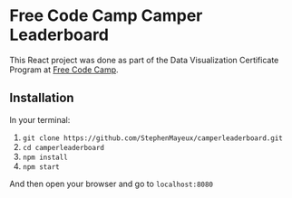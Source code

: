 # Free Code Camp Camper Leaderboard

This React project was done as part of the Data Visualization Certificate Program at [Free Code Camp](http://freecodecamp.com).

## Installation

In your terminal:

1. `git clone https://github.com/StephenMayeux/camperleaderboard.git`
2. `cd camperleaderboard`
3. `npm install`
4. `npm start`

And then open your browser and go to `localhost:8080`
